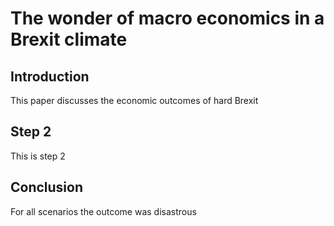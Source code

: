 # The wonder of macro economics in a Brexit climate

## Introduction

This paper discusses the economic outcomes of hard Brexit


## Step 2

This is step 2

## Conclusion

For all scenarios the outcome was disastrous

